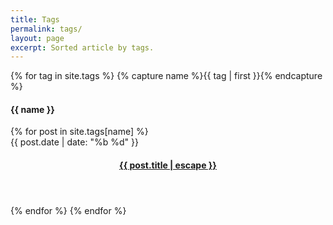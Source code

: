 ```yaml
---
title: Tags
permalink: tags/
layout: page
excerpt: Sorted article by tags.
---
```


{% for tag in site.tags %} {% capture name %}{{ tag | first }}{% endcapture %}

<h4 class="post-header" id="{{ name | downcase | slugify }}">
  {{ name }}
</h4>
{% for post in site.tags[name] %}
<article class="posts">
  <span class="posts-date">{{ post.date | date: "%b %d" }}</span>
  <header class="posts-header">
    <h4 class="posts-title">
      <a href="{{ post.url }}">{{ post.title | escape }}</a>
    </h4>
  </header>
</article>
{% endfor %} {% endfor %}
